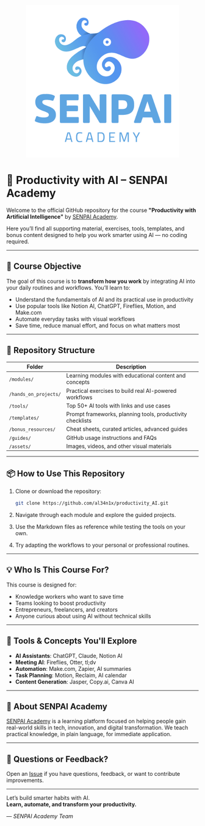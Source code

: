 <p align="center">
  <img src="./04.assets/images/senpai_logo.png" alt="SENPAI Academy Logo" width="400">
</p>

# 🚀 Productivity with AI – SENPAI Academy

Welcome to the official GitHub repository for the course **"Productivity with Artificial Intelligence"** by [SENPAI Academy](https://www.senpaiacademy.com/curso/productividad-con-ia).

Here you’ll find all supporting material, exercises, tools, templates, and bonus content designed to help you work smarter using AI — no coding required.

---

## 🎯 Course Objective

The goal of this course is to **transform how you work** by integrating AI into your daily routines and workflows. You’ll learn to:

- Understand the fundamentals of AI and its practical use in productivity
- Use popular tools like Notion AI, ChatGPT, Fireflies, Motion, and Make.com
- Automate everyday tasks with visual workflows
- Save time, reduce manual effort, and focus on what matters most

---

## 🧭 Repository Structure

| Folder | Description |
|--------|-------------|
| `/modules/` | Learning modules with educational content and concepts |
| `/hands_on_projects/` | Practical exercises to build real AI-powered workflows |
| `/tools/` | Top 50+ AI tools with links and use cases |
| `/templates/` | Prompt frameworks, planning tools, productivity checklists |
| `/bonus_resources/` | Cheat sheets, curated articles, advanced guides |
| `/guides/` | GitHub usage instructions and FAQs |
| `/assets/` | Images, videos, and other visual materials |

---

## 📦 How to Use This Repository

1. Clone or download the repository:
   ```bash
   git clone https://github.com/al34n1x/productivity_AI.git
   ```

2. Navigate through each module and explore the guided projects.
3. Use the Markdown files as reference while testing the tools on your own.
4. Try adapting the workflows to your personal or professional routines.

---

## 💡 Who Is This Course For?

This course is designed for:
- Knowledge workers who want to save time
- Teams looking to boost productivity
- Entrepreneurs, freelancers, and creators
- Anyone curious about using AI without technical skills

---

## 🧠 Tools & Concepts You'll Explore

- **AI Assistants**: ChatGPT, Claude, Notion AI
- **Meeting AI**: Fireflies, Otter, tl;dv
- **Automation**: Make.com, Zapier, AI summaries
- **Task Planning**: Motion, Reclaim, AI calendar
- **Content Generation**: Jasper, Copy.ai, Canva AI

---

## 🧩 About SENPAI Academy

[SENPAI Academy](https://www.senpaiacademy.com) is a learning platform focused on helping people gain real-world skills in tech, innovation, and digital transformation. We teach practical knowledge, in plain language, for immediate application.

---

## 🙋 Questions or Feedback?

Open an [Issue](https://github.com/YOUR_USERNAME/productivity-with-ai/issues) if you have questions, feedback, or want to contribute improvements.

---

Let’s build smarter habits with AI.  
**Learn, automate, and transform your productivity.**

— _SENPAI Academy Team_
